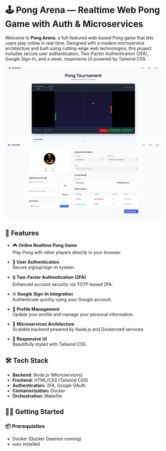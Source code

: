 # 🕹️ Pong Arena — Realtime Web Pong Game with Auth & Microservices

Welcome to **Pong Arena**, a full-featured web-based Pong game that lets users play online in real-time. Designed with a modern microservice architecture and built using cutting-edge web technologies, this project includes secure user authentication, Two-Factor Authentication (2FA), Google Sign-In, and a sleek, responsive UI powered by Tailwind CSS.

![Pong Game](./images/pong.png)
![User Profile](./images/profile.png)

## 🚀 Features

- 🎮 **Online Realtime Pong Game**  
  Play Pong with other players directly in your browser.

- 🔐 **User Authentication**  
  Secure signup/sign-in system.

- 🔒 **Two-Factor Authentication (2FA)**  
  Enhanced account security via TOTP-based 2FA.

- 🌐 **Google Sign-In Integration**  
  Authenticate quickly using your Google account.

- 👤 **Profile Management**  
  Update your profile and manage your personal information.

- 🧩 **Microservices Architecture**  
  Scalable backend powered by Node.js and Dockerized services.

- 🎨 **Responsive UI**  
  Beautifully styled with Tailwind CSS.

## 🛠️ Tech Stack

- **Backend:** Node.js (Microservices)
- **Frontend:** HTML/CSS (Tailwind CSS)
- **Authentication:** 2FA, Google OAuth
- **Containerization:** Docker
- **Orchestration:** Makefile

## 🧑‍💻 Getting Started

### 📦 Prerequisites

- Docker (Docker Daemon running)
- `make` installed

